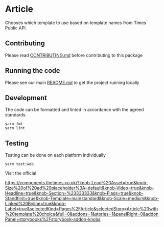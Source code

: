 # Article

Chooses which template to use based on template names from Times Public API.

## Contributing

Please read [CONTRIBUTING.md](./CONTRIBUTING.md) before contributing to this
package

## Running the code

Please see our main [README.md](../README.md) to get the project running locally

## Development

The code can be formatted and linted in accordance with the agreed standards.

```
yarn fmt
yarn lint
```

## Testing

Testing can be done on each platform individually

```
yarn test:web
```

Visit the official

https://components.thetimes.co.uk/?knob-Lead%20Asset=true&knob-Size%20of%20ad%20placeholder%3A=default&knob-Video=true&knob-Headline=true&knob-Section=%23333333&knob-Flags=true&knob-Standfirst=true&knob-Template=mainstandard&knob-Scale=medium&knob-Linked%20Byline=true&knob-Label=true&selectedKind=Pages%2FArticle&selectedStory=Article%20with%20template%20choice&full=0&addons=1&stories=1&panelRight=0&addonPanel=storybooks%2Fstorybook-addon-knobs
